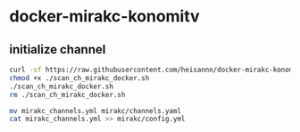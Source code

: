 # docker-mirakc-konomitv

## initialize channel

```bash
curl -sf https://raw.githubusercontent.com/heisannn/docker-mirakc-konomitv/main/setup.sh | sh -s
chmod +x ./scan_ch_mirakc_docker.sh
./scan_ch_mirakc_docker.sh
rm ./scan_ch_mirakc_docker.sh

mv mirakc_channels.yml mirakc/channels.yaml
cat mirakc_channels.yml >> mirakc/config.yml
```
